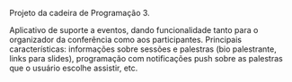 ﻿Projeto da cadeira de Programação 3.

Aplicativo de suporte a eventos, dando funcionalidade tanto para o organizador da conferência como aos participantes. Principais características: informações sobre sessões e palestras (bio palestrante, links para slides), programação com notificações push sobre as palestras que o usuário escolhe assistir, etc.